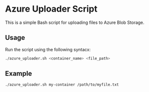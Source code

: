 # Azure Uploader Script

This is a simple Bash script for uploading files to Azure Blob Storage.

## Usage

Run the script using the following syntacx:

```bash
./azure_uploader.sh <container_name> <file_path>
```

## Example

```bash
./azure_uploader.sh my-container /path/to/myfile.txt